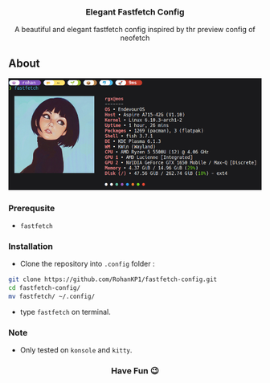 <div align="center">
    <h3 align="center">Elegant Fastfetch Config</h3>
    <p align="center">A beautiful and elegant fastfetch config inspired by thr preview config of neofetch</p>
</div>

## About

![Screenshot](/assets/screenshot.png "screenshot")

### Prerequsite
- `fastfetch`

### Installation
- Clone the repository into `.config` folder :

```sh
git clone https://github.com/RohanKP1/fastfetch-config.git
cd fastfetch-config/
mv fastfetch/ ~/.config/
```
- type `fastfetch` on terminal.

### Note
- Only tested on `konsole` and `kitty`.

<div align="center">
    <h3>Have Fun 😉</h3>
</div>
